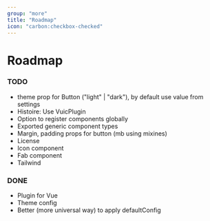 ```yaml
---
group: "more"
title: "Roadmap"
icon: "carbon:checkbox-checked"
---
```


# Roadmap

### TODO

- theme prop for Button ("light" | "dark"), by default use value from settings
- Histoire: Use VuicPlugin
- Option to register components globally
- Exported generic component types
- Margin, padding props for button (mb using mixines)
- License
- Icon component
- Fab component
- Tailwind

### DONE

- Plugin for Vue
- Theme config
- Better (more universal way) to apply defaultConfig
